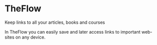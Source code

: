 # TheFlow
Keep links to all your
articles, books and courses

In TheFlow you can easily save and later access links to important web-sites on any device.

